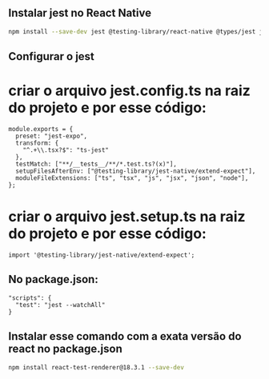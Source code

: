 ## Instalar jest no React Native

```bash
npm install --save-dev jest @testing-library/react-native @types/jest jest-expo ts-jest @testing-library/jest-native ts-node
```

## Configurar o jest
# criar o arquivo jest.config.ts na raiz do projeto e por esse código:

```
module.exports = {
  preset: "jest-expo",
  transform: {
    "^.+\\.tsx?$": "ts-jest"
  },
  testMatch: ["**/__tests__/**/*.test.ts?(x)"],
  setupFilesAfterEnv: ["@testing-library/jest-native/extend-expect"],
  moduleFileExtensions: ["ts", "tsx", "js", "jsx", "json", "node"],
};
```

# criar o arquivo jest.setup.ts na raiz do projeto e por esse código:

```
import '@testing-library/jest-native/extend-expect';
```



## No package.json:
```
"scripts": {
  "test": "jest --watchAll"
}
```

## Instalar esse comando com a exata versão do react no package.json 

```bash
npm install react-test-renderer@18.3.1 --save-dev                                     
```